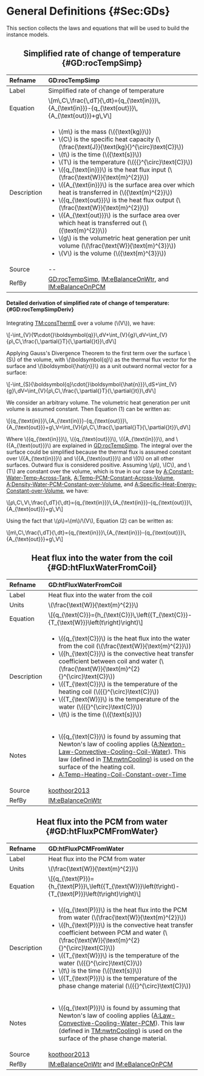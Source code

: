 # General Definitions {#Sec:GDs}

This section collects the laws and equations that will be used to build the instance models.

<div align="center">

## Simplified rate of change of temperature {#GD:rocTempSimp}

</div>

|Refname    |GD:rocTempSimp                                                                                                                                                                                                                                                                                                                                                                                                                                                                                                                                                                                                                                                                                                                                                                                                                                              |
|:----------|:-----------------------------------------------------------------------------------------------------------------------------------------------------------------------------------------------------------------------------------------------------------------------------------------------------------------------------------------------------------------------------------------------------------------------------------------------------------------------------------------------------------------------------------------------------------------------------------------------------------------------------------------------------------------------------------------------------------------------------------------------------------------------------------------------------------------------------------------------------------|
|Label      |Simplified rate of change of temperature                                                                                                                                                                                                                                                                                                                                                                                                                                                                                                                                                                                                                                                                                                                                                                                                                    |
|Equation   |\\[m\\,C\\,\frac{\\,dT}{\\,dt}={q\_{\text{in}}}\\,{A\_{\text{in}}}-{q\_{\text{out}}}\\,{A\_{\text{out}}}+g\\,V\\]                                                                                                                                                                                                                                                                                                                                                                                                                                                                                                                                                                                                                                                                                                                                           |
|Description|<ul><li>\\(m\\) is the mass (\\({\text{kg}}\\))</li><li>\\(C\\) is the specific heat capacity (\\(\frac{\text{J}}{\text{kg}{}^{\circ}\text{C}}\\))</li><li>\\(t\\) is the time (\\({\text{s}}\\))</li><li>\\(T\\) is the temperature (\\({{}^{\circ}\text{C}}\\))</li><li>\\({q\_{\text{in}}}\\) is the heat flux input (\\(\frac{\text{W}}{\text{m}^{2}}\\))</li><li>\\({A\_{\text{in}}}\\) is the surface area over which heat is transferred in (\\({\text{m}^{2}}\\))</li><li>\\({q\_{\text{out}}}\\) is the heat flux output (\\(\frac{\text{W}}{\text{m}^{2}}\\))</li><li>\\({A\_{\text{out}}}\\) is the surface area over which heat is transferred out (\\({\text{m}^{2}}\\))</li><li>\\(g\\) is the volumetric heat generation per unit volume (\\(\frac{\text{W}}{\text{m}^{3}}\\))</li><li>\\(V\\) is the volume (\\({\text{m}^{3}}\\))</li></ul>|
|Source     |--                                                                                                                                                                                                                                                                                                                                                                                                                                                                                                                                                                                                                                                                                                                                                                                                                                                          |
|RefBy      |[GD:rocTempSimp](./SecGDs.md#GD:rocTempSimp), [IM:eBalanceOnWtr](./SecIMs.md#IM:eBalanceOnWtr), and [IM:eBalanceOnPCM](./SecIMs.md#IM:eBalanceOnPCM)                                                                                                                                                                                                                                                                                                                                                                                                                                                                                                                                                                                                                                                                                                        |

#### Detailed derivation of simplified rate of change of temperature: {#GD:rocTempSimpDeriv}

Integrating [TM:consThermE](./SecTMs.md#TM:consThermE) over a volume (\\(V\\)), we have:

\\[-\int\_{V}{∇\cdot{}\boldsymbol{q}}\\,dV+\int\_{V}{g}\\,dV=\int\_{V}{ρ\\,C\\,\frac{\\,\partial{}T}{\\,\partial{}t}}\\,dV\\]

Applying Gauss's Divergence Theorem to the first term over the surface \\(S\\) of the volume, with \\(\boldsymbol{q}\\) as the thermal flux vector for the surface and \\(\boldsymbol{\hat{n}}\\) as a unit outward normal vector for a surface:

\\[-\int\_{S}{\boldsymbol{q}\cdot{}\boldsymbol{\hat{n}}}\\,dS+\int\_{V}{g}\\,dV=\int\_{V}{ρ\\,C\\,\frac{\\,\partial{}T}{\\,\partial{}t}}\\,dV\\]

We consider an arbitrary volume. The volumetric heat generation per unit volume is assumed constant. Then Equation (1) can be written as:

\\[{q\_{\text{in}}}\\,{A\_{\text{in}}}-{q\_{\text{out}}}\\,{A\_{\text{out}}}+g\\,V=\int\_{V}{ρ\\,C\\,\frac{\\,\partial{}T}{\\,\partial{}t}}\\,dV\\]

Where \\({q\_{\text{in}}}\\), \\({q\_{\text{out}}}\\), \\({A\_{\text{in}}}\\), and \\({A\_{\text{out}}}\\) are explained in [GD:rocTempSimp](./SecGDs.md#GD:rocTempSimp). The integral over the surface could be simplified because the thermal flux is assumed constant over \\({A\_{\text{in}}}\\) and \\({A\_{\text{out}}}\\) and \\(0\\) on all other surfaces. Outward flux is considered positive. Assuming \\(ρ\\), \\(C\\), and \\(T\\) are constant over the volume, which is true in our case by [A:Constant-Water-Temp-Across-Tank](./SecAssumps.md#assumpCWTAT), [A:Temp-PCM-Constant-Across-Volume](./SecAssumps.md#assumpTPCAV), [A:Density-Water-PCM-Constant-over-Volume](./SecAssumps.md#assumpDWPCoV), and [A:Specific-Heat-Energy-Constant-over-Volume](./SecAssumps.md#assumpSHECov), we have:

\\[ρ\\,C\\,V\\,\frac{\\,dT}{\\,dt}={q\_{\text{in}}}\\,{A\_{\text{in}}}-{q\_{\text{out}}}\\,{A\_{\text{out}}}+g\\,V\\]

Using the fact that \\(ρ\\)=\\(m\\)/\\(V\\), Equation (2) can be written as:

\\[m\\,C\\,\frac{\\,dT}{\\,dt}={q\_{\text{in}}}\\,{A\_{\text{in}}}-{q\_{\text{out}}}\\,{A\_{\text{out}}}+g\\,V\\]

<div align="center">

## Heat flux into the water from the coil {#GD:htFluxWaterFromCoil}

</div>

|Refname    |GD:htFluxWaterFromCoil                                                                                                                                                                                                                                                                                                                                                                                                                                                                                                          |
|:----------|:-------------------------------------------------------------------------------------------------------------------------------------------------------------------------------------------------------------------------------------------------------------------------------------------------------------------------------------------------------------------------------------------------------------------------------------------------------------------------------------------------------------------------------|
|Label      |Heat flux into the water from the coil                                                                                                                                                                                                                                                                                                                                                                                                                                                                                          |
|Units      |\\(\frac{\text{W}}{\text{m}^{2}}\\)                                                                                                                                                                                                                                                                                                                                                                                                                                                                                             |
|Equation   |\\[{q\_{\text{C}}}={h\_{\text{C}}}\\,\left({T\_{\text{C}}}-{T\_{\text{W}}}\left(t\right)\right)\\]                                                                                                                                                                                                                                                                                                                                                                                                                              |
|Description|<ul><li>\\({q\_{\text{C}}}\\) is the heat flux into the water from the coil (\\(\frac{\text{W}}{\text{m}^{2}}\\))</li><li>\\({h\_{\text{C}}}\\) is the convective heat transfer coefficient between coil and water (\\(\frac{\text{W}}{\text{m}^{2}{}^{\circ}\text{C}}\\))</li><li>\\({T\_{\text{C}}}\\) is the temperature of the heating coil (\\({{}^{\circ}\text{C}}\\))</li><li>\\({T\_{\text{W}}}\\) is the temperature of the water (\\({{}^{\circ}\text{C}}\\))</li><li>\\(t\\) is the time (\\({\text{s}}\\))</li></ul>|
|Notes      |<ul><li>\\({q\_{\text{C}}}\\) is found by assuming that Newton's law of cooling applies ([A:Newton-Law-Convective-Cooling-Coil-Water](./SecAssumps.md#assumpLCCCW)). This law (defined in [TM:nwtnCooling](./SecTMs.md#TM:nwtnCooling)) is used on the surface of the heating coil.</li><li>[A:Temp-Heating-Coil-Constant-over-Time](./SecAssumps.md#assumpTHCCoT)</li></ul>                                                                                                                                                    |
|Source     |[koothoor2013](./SecReferences.md#koothoor2013)                                                                                                                                                                                                                                                                                                                                                                                                                                                                                 |
|RefBy      |[IM:eBalanceOnWtr](./SecIMs.md#IM:eBalanceOnWtr)                                                                                                                                                                                                                                                                                                                                                                                                                                                                                |

<div align="center">

## Heat flux into the PCM from water {#GD:htFluxPCMFromWater}

</div>

|Refname    |GD:htFluxPCMFromWater                                                                                                                                                                                                                                                                                                                                                                                                                                                                                                              |
|:----------|:----------------------------------------------------------------------------------------------------------------------------------------------------------------------------------------------------------------------------------------------------------------------------------------------------------------------------------------------------------------------------------------------------------------------------------------------------------------------------------------------------------------------------------|
|Label      |Heat flux into the PCM from water                                                                                                                                                                                                                                                                                                                                                                                                                                                                                                  |
|Units      |\\(\frac{\text{W}}{\text{m}^{2}}\\)                                                                                                                                                                                                                                                                                                                                                                                                                                                                                                |
|Equation   |\\[{q\_{\text{P}}}={h\_{\text{P}}}\\,\left({T\_{\text{W}}}\left(t\right)-{T\_{\text{P}}}\left(t\right)\right)\\]                                                                                                                                                                                                                                                                                                                                                                                                                   |
|Description|<ul><li>\\({q\_{\text{P}}}\\) is the heat flux into the PCM from water (\\(\frac{\text{W}}{\text{m}^{2}}\\))</li><li>\\({h\_{\text{P}}}\\) is the convective heat transfer coefficient between PCM and water (\\(\frac{\text{W}}{\text{m}^{2}{}^{\circ}\text{C}}\\))</li><li>\\({T\_{\text{W}}}\\) is the temperature of the water (\\({{}^{\circ}\text{C}}\\))</li><li>\\(t\\) is the time (\\({\text{s}}\\))</li><li>\\({T\_{\text{P}}}\\) is the temperature of the phase change material (\\({{}^{\circ}\text{C}}\\))</li></ul>|
|Notes      |<ul><li>\\({q\_{\text{P}}}\\) is found by assuming that Newton's law of cooling applies ([A:Law-Convective-Cooling-Water-PCM](./SecAssumps.md#assumpLCCWP)). This law (defined in [TM:nwtnCooling](./SecTMs.md#TM:nwtnCooling)) is used on the surface of the phase change material.</li></ul>                                                                                                                                                                                                                                     |
|Source     |[koothoor2013](./SecReferences.md#koothoor2013)                                                                                                                                                                                                                                                                                                                                                                                                                                                                                    |
|RefBy      |[IM:eBalanceOnWtr](./SecIMs.md#IM:eBalanceOnWtr) and [IM:eBalanceOnPCM](./SecIMs.md#IM:eBalanceOnPCM)                                                                                                                                                                                                                                                                                                                                                                                                                              |
